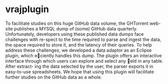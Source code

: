 # vrajplugin

To facilitate studies on this huge GitHub data volume, the GHTorrent web-site publishes a MYSQL dump of (some) GitHub data quarterly. Unfortunately, developers
using these published data dumps face challenges with re-spect to the time required to parse and ingest the data, the space required to store it, and the latency of their queries.
To help address these challenges, we developed a data adaptor as an Eclipse plugin, which eciently handles this dump.
The plugin offers an interactive interface through which users can explore and select any eld in any table. After extract-
ing the data selected by the user, the parser exports it in easy-to-use spreadsheets. We hope that using this plugin
will facilitate further studies on the GitHub data as a whole.
